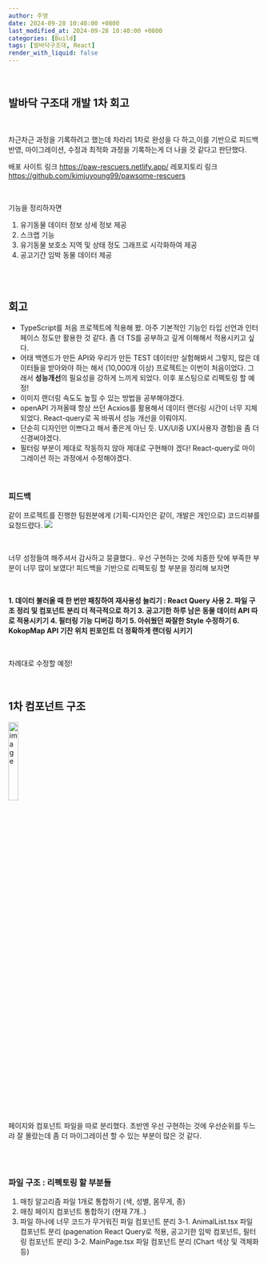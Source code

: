 ```yaml
---
author: 주영
date: 2024-09-28 10:40:00 +0800
last_modified_at: 2024-09-28 10:40:00 +0800
categories: [Build]
tags: [발바닥구조대, React]
render_with_liquid: false
---
```


<br>


## 발바닥 구조대 개발 1차 회고

<br>


차근차근 과정을 기록하려고 했는데 
차라리 1차로 완성을 다 하고,이를 기반으로 피드백 반영, 마이그레이션, 수정과 최적화 과정을 기록하는게 더 나을 것 같다고 판단했다.

배포 사이트 링크 https://paw-rescuers.netlify.app/
레포지토리 링크 https://github.com/kimjuyoung99/pawsome-rescuers

<br>


기능을 정리하자면 
1. 유기동물 데이터 정보 상세 정보 제공
2. 스크랩 기능
3. 유기동물 보호소 지역 및 상태 정도 그래프로 시각화하여 제공
4. 공고기간 임박 동물 데이터 제공

<br>
<br>



## 회고
* TypeScript를 처음 프로젝트에 적용해 봤. 아주 기본적인 기능인 타입 선언과 인터페이스 정도만 활용한 것 같다. 좀 더 TS를 공부하고 깊게 이해해서 적용시키고 싶다.
* 어태 백엔드가 만든 API와 우리가 만든 TEST 데이터만 실험해봐서 그렇지, 많은 데이터들을 받아와야 하는 해서 (10,000개 이상) 프로젝트는 이번이 처음이었다. 그래서 **성능개선**의 필요성을 강하게 느끼게 되었다. 이후 포스팅으로 리펙토링 할 예정!
* 이미지 랜더링 속도도 높힐 수 있는 방법을 공부해야겠다.
* openAPI 가져올때 항상 쓰던 Acxios를 활용해서 데이터 랜더링 시간이 너무 지체 되었다. React-query로 꼭 바꿔서 성능 개선을 이뤄야지.
* 단순히 디자인만 이쁘다고 해서 좋은게 아닌 듯. UX/UI중 UX(사용자 경험)을 좀 더 신경써야겠다.
* 필터링 부분이 제대로 작동하지 않아 제대로 구현해야 겠다! React-query로 마이그레이션 하는 과정에서 수정해야겠다.


<br>

### 피드백
같이 프로젝트를 진행한 팀원분에게 (기획-디자인은 같이, 개발은 개인으로) 코드리뷰를 요청드렸다. 
![](https://velog.velcdn.com/images/jjassb404/post/8d8b3160-fe3f-4946-bd6a-7d1c096e536f/image.png)


<br>


너무 성정들여 해주셔서 감사하고 뭉클했다.. 우선 구현하는 것에 치중한 탓에 부족한 부분이 너무 많이 보였다!
피드백을 기반으로 리펙토링 할 부분을 정리해 보자면

<br>


**1. 데이터 불러올 때 한 번만 패칭하여 재사용성 늘리기 : React Query 사용
2. 파일 구조 정리 및 컴포넌트 분리 더 적극적으로 하기
3. 공고기한 하루 남은 동물 데이터 API 따로 적용시키기
4. 필터링 기능 디버깅 하기
5. 아쉬웠던 짜잘한 Style 수정하기
6. KokopMap API 기잔 위치 핀포인트 더 정확하게 랜더링 시키기**

<br>


차례대로 수정할 예정! 
<br>

<br>


## 1차 컴포넌트 구조
<img src="https://velog.velcdn.com/images/jjassb404/post/3d6e6bb2-9462-423c-95af-ad1043ab2795/image.png" alt="image" width="20%">

<br>


페이지와 컴포넌트 파일을 따로 분리했다. 
초반엔 우선 구현하는 것에 우선순위를 두느랴 잘 몰랐는데 좀 더 마이그레이션 할 수 있는 부분이 많은 것 같다.


<br>


<br>



### 파일 구조 : 리펙토링 할 부분들
1. 매칭 알고리즘 파일 1개로 통합하기 (색, 성별, 몸무게, 종)
2. 매칭 페이지 컴포넌트 통합하기 (현재 7개..)
3. 파일 하나에 너무 코드가 무거워진 파일 컴포넌트 분리
3-1. AnimalList.tsx 파일 컴포넌트 분리 (pagenation React Query로 적용, 공고기한 임박 컴포넌트, 필터링 컴포넌트 분리)
3-2. MainPage.tsx 파일 컴포넌트 분리 (Chart 색상 및 객체화 등)
